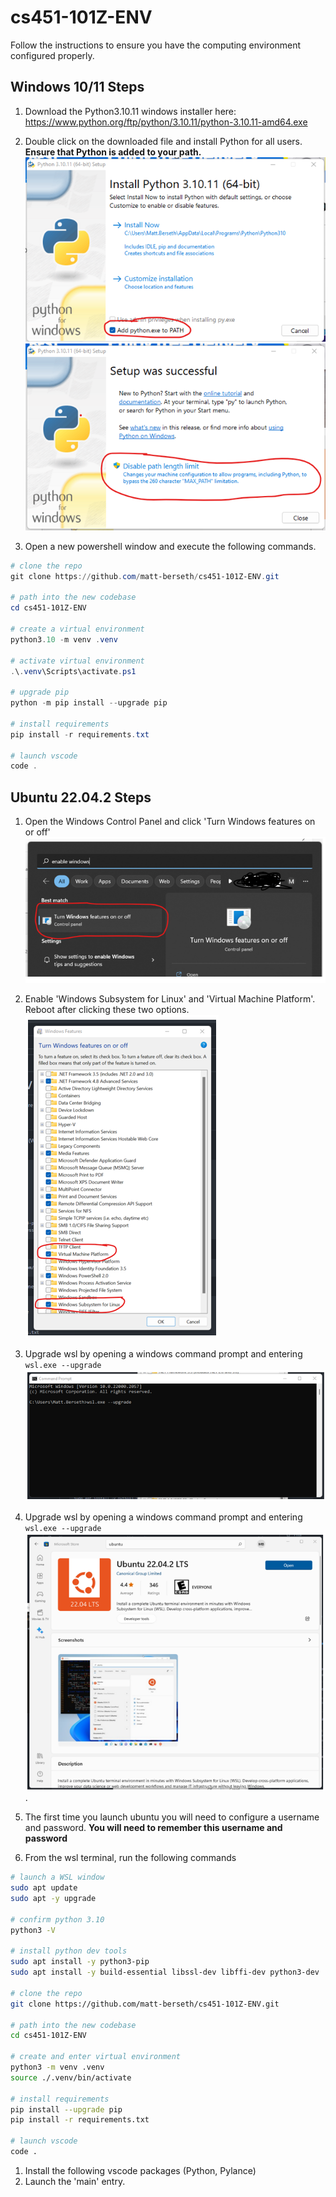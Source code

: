 # cs451-101Z-ENV
Follow the instructions to ensure you have the computing environment configured properly.

## Windows 10/11 Steps
1. Download the Python3.10.11 windows installer here: https://www.python.org/ftp/python/3.10.11/python-3.10.11-amd64.exe

1. Double click on the downloaded file and install Python for all users. **Ensure that Python is added to your path.**
![Install Python 3.10.11](Screenshot1.png "Install Python 3.10.11")
![Add Python to your path](Screenshot2.png "Add Python to your path")

1. Open a new powershell window and execute the following commands.
```powershell
# clone the repo
git clone https://github.com/matt-berseth/cs451-101Z-ENV.git

# path into the new codebase
cd cs451-101Z-ENV

# create a virtual environment
python3.10 -m venv .venv

# activate virtual environment
.\.venv\Scripts\activate.ps1

# upgrade pip
python -m pip install --upgrade pip

# install requirements
pip install -r requirements.txt

# launch vscode
code .
```

## Ubuntu 22.04.2 Steps
1. Open the Windows Control Panel and click 'Turn Windows features on or off'
![Windows Control Panel](Screenshot3.png "Windows Control Panel")

1. Enable 'Windows Subsystem for Linux' and 'Virtual Machine Platform'. Reboot after clicking these two options.
![Enable Windows Features](Screenshot4.png "Enable Windows Features")

1. Upgrade wsl by opening a windows command prompt and entering `wsl.exe --upgrade`
![Upgrade wsl.exe](Screenshot5.png "Upgrade wsl.exe")

1. Upgrade wsl by opening a windows command prompt and entering `wsl.exe --upgrade`
![Install Ubuntu 22.04.02 LTS from the Store](Screenshot6.png "Install Ubuntu 22.04.02 LTS from the Store").

1. The first time you launch ubuntu you will need to configure a username and password. **You will need to remember this username and password**


3. From the wsl terminal, run the following commands
```bash
# launch a WSL window
sudo apt update
sudo apt -y upgrade

# confirm python 3.10
python3 -V

# install python dev tools
sudo apt install -y python3-pip
sudo apt install -y build-essential libssl-dev libffi-dev python3-dev

# clone the repo
git clone https://github.com/matt-berseth/cs451-101Z-ENV.git

# path into the new codebase
cd cs451-101Z-ENV

# create and enter virtual environment
python3 -m venv .venv
source ./.venv/bin/activate

# install requirements
pip install --upgrade pip
pip install -r requirements.txt

# launch vscode
code .
```

1. Install the following vscode packages (Python, Pylance)
1. Launch the 'main' entry.
